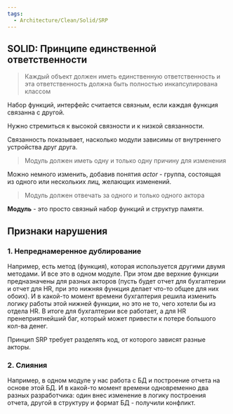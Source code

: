 ```yaml
---
tags:
  - Architecture/Clean/Solid/SRP
---
```

## SOLID: Принципе единственной ответственности

> Каждый объект должен иметь единственную ответственность и эта ответственность должна быть полностью инкапсулирована классом

Набор функций, интерфейс считается связным, если каждая функция связанна с другой.

Нужно стремиться к высокой связности и к низкой связанности.

Связанность показывает, насколько модули зависимы от внутреннего устройства друг друга.

> Модуль должен иметь одну и только одну причину для изменения 

Можно немного изменить, добавив понятия _actor_ - группа, состоящая из одного или нескольких лиц, желающих изменений.

> Модуль должен отвечать за одного и только одного актора

**Модуль** - это просто связный набор функций и структур памяти.

## Признаки нарушения 

### 1. Непреднамеренное дублирование

Например, есть метод (функция), которая используется другими двумя методами. И все это в одном модуле. При этом две верхние 
функции предназначены для разных акторов (пусть будет отчет для бухгалтерии и отчет для HR, при это нижняя функция делает что-то 
общее для них обоих). И в какой-то момент времени бухгалтерия решила изменить логику работы этой нижней функции, но это не то, чего хотели бы
из отдела HR. В итоге для бухгалтерии все работает, а для HR пренеприятнейший баг, который может привести к потере большого кол-ва денег.

Принцип SRP требует разделять код, от которого зависят разные акторы.

### 2. Слияния 

Например, в одном модуле у нас работа с БД и построение отчета на основе этой БД. И в какой-то момент времени одновременно два
разных разработчика: один внес изменение в логику построения отчета, другой в структуру и формат БД - получили конфликт.